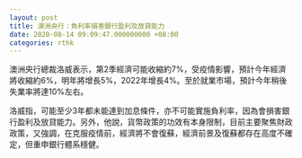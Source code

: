 ```yaml
---
layout: post
title: 澳洲央行：負利率損害銀行盈利及放貸能力
date: 2020-08-14 09:09:47.000000000 +08:00
categories: rthk
---
```


澳洲央行總裁洛威表示，第2季經濟可能收縮約7%，受疫情影響，預計今年經濟將收縮約6%，明年將增長5%，2022年增長4%。至於就業市場，預計今年稍後失業率將達10%左右。

洛威指，可能至少3年都未能達到加息條件，亦不可能實施負利率，因為會損害銀行盈利及放貸能力。另外，他說，貨幣政策的功效有本身限制，目前主要聚焦財政政策，又強調，在克服疫情前，經濟將不會復蘇，經濟前景及復蘇都存在高度不確定，但重申銀行體系穩健。
